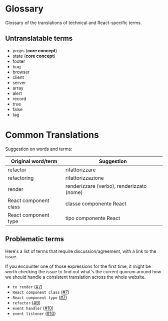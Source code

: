 # Glossary 

Glossary of the translations of technical and React-specific terms.

## Untranslatable terms
- props (**core concept**)
- state (**core concept**)
- footer
- bug
- browser
- client
- server
- array
- alert
- record
- true
- false
- tag


# Common Translations

Suggestion on words and terms:

| Original word/term | Suggestion | 
| ------------------ | ---------- |
| refactor | rifattorizzare | 
| refactoring | rifattorizzazione |
| render | renderizzare (verbo), renderizzato (nome) |
| React component class | classe componente React |
| React component type | tipo componente React |

## Problematic terms

Here's a list of terms that require discussion/agreement, with a link to the issue.

If you encounter one of those expressions for the first time, it might be worth checking the issue to find out what's the current quorum around how we should handle a consistent translation across the whole website.

- `to render` ([#7](https://github.com/reactjs/it.reactjs.org/issues/7))
- `React component class` ([#7](https://github.com/reactjs/it.reactjs.org/issues/7))
- `React component type` ([#7](https://github.com/reactjs/it.reactjs.org/issues/7))
- `refactor` ([#9](https://github.com/reactjs/it.reactjs.org/issues/9))
- `event handler` ([#10](https://github.com/reactjs/it.reactjs.org/issues/10))
- `event listener` ([#10](https://github.com/reactjs/it.reactjs.org/issues/10))
